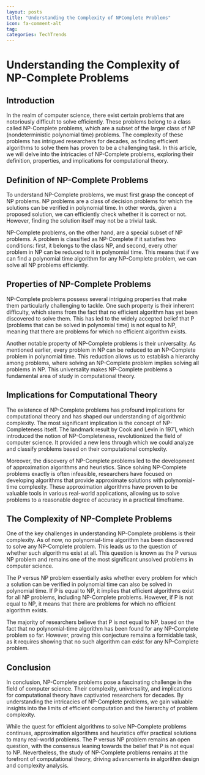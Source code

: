 ```yaml
---
layout: posts
title: "Understanding the Complexity of NPComplete Problems"
icon: fa-comment-alt
tag:
categories: TechTrends
---
```



# Understanding the Complexity of NP-Complete Problems

## Introduction

In the realm of computer science, there exist certain problems that are notoriously difficult to solve efficiently. These problems belong to a class called NP-Complete problems, which are a subset of the larger class of NP (nondeterministic polynomial time) problems. The complexity of these problems has intrigued researchers for decades, as finding efficient algorithms to solve them has proven to be a challenging task. In this article, we will delve into the intricacies of NP-Complete problems, exploring their definition, properties, and implications for computational theory.

## Definition of NP-Complete Problems

To understand NP-Complete problems, we must first grasp the concept of NP problems. NP problems are a class of decision problems for which the solutions can be verified in polynomial time. In other words, given a proposed solution, we can efficiently check whether it is correct or not. However, finding the solution itself may not be a trivial task.

NP-Complete problems, on the other hand, are a special subset of NP problems. A problem is classified as NP-Complete if it satisfies two conditions: first, it belongs to the class NP, and second, every other problem in NP can be reduced to it in polynomial time. This means that if we can find a polynomial time algorithm for any NP-Complete problem, we can solve all NP problems efficiently.

## Properties of NP-Complete Problems

NP-Complete problems possess several intriguing properties that make them particularly challenging to tackle. One such property is their inherent difficulty, which stems from the fact that no efficient algorithm has yet been discovered to solve them. This has led to the widely accepted belief that P (problems that can be solved in polynomial time) is not equal to NP, meaning that there are problems for which no efficient algorithm exists.

Another notable property of NP-Complete problems is their universality. As mentioned earlier, every problem in NP can be reduced to an NP-Complete problem in polynomial time. This reduction allows us to establish a hierarchy among problems, where solving an NP-Complete problem implies solving all problems in NP. This universality makes NP-Complete problems a fundamental area of study in computational theory.

## Implications for Computational Theory

The existence of NP-Complete problems has profound implications for computational theory and has shaped our understanding of algorithmic complexity. The most significant implication is the concept of NP-Completeness itself. The landmark result by Cook and Levin in 1971, which introduced the notion of NP-Completeness, revolutionized the field of computer science. It provided a new lens through which we could analyze and classify problems based on their computational complexity.

Moreover, the discovery of NP-Complete problems led to the development of approximation algorithms and heuristics. Since solving NP-Complete problems exactly is often infeasible, researchers have focused on developing algorithms that provide approximate solutions with polynomial-time complexity. These approximation algorithms have proven to be valuable tools in various real-world applications, allowing us to solve problems to a reasonable degree of accuracy in a practical timeframe.

## The Complexity of NP-Complete Problems

One of the key challenges in understanding NP-Complete problems is their complexity. As of now, no polynomial-time algorithm has been discovered to solve any NP-Complete problem. This leads us to the question of whether such algorithms exist at all. This question is known as the P versus NP problem and remains one of the most significant unsolved problems in computer science.

The P versus NP problem essentially asks whether every problem for which a solution can be verified in polynomial time can also be solved in polynomial time. If P is equal to NP, it implies that efficient algorithms exist for all NP problems, including NP-Complete problems. However, if P is not equal to NP, it means that there are problems for which no efficient algorithm exists.

The majority of researchers believe that P is not equal to NP, based on the fact that no polynomial-time algorithm has been found for any NP-Complete problem so far. However, proving this conjecture remains a formidable task, as it requires showing that no such algorithm can exist for any NP-Complete problem.

## Conclusion

In conclusion, NP-Complete problems pose a fascinating challenge in the field of computer science. Their complexity, universality, and implications for computational theory have captivated researchers for decades. By understanding the intricacies of NP-Complete problems, we gain valuable insights into the limits of efficient computation and the hierarchy of problem complexity.

While the quest for efficient algorithms to solve NP-Complete problems continues, approximation algorithms and heuristics offer practical solutions to many real-world problems. The P versus NP problem remains an open question, with the consensus leaning towards the belief that P is not equal to NP. Nevertheless, the study of NP-Complete problems remains at the forefront of computational theory, driving advancements in algorithm design and complexity analysis.